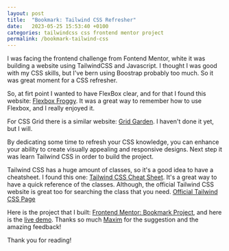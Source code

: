 ```yaml
---
layout: post
title:  "Bookmark: Tailwind CSS Refresher"
date:   2023-05-25 15:53:40 +0100
categories: tailwindcss css frontend mentor project
permalink: /bookmark-tailwind-css
---
```



I was facing the frontend challenge from Fontend Mentor, white it was building a 
website using TailwindCSS and Javascript. I thought I was good with my CSS skills, but I've bern using Boostrap probably too much. So it was great moment for a CSS refresher.

So, at firt point I wanted to have FlexBox clear, and for that I found this website: [Flexbox Froggy](https://flexboxfroggy.com/). It was a great way to remember how to use Flexbox, and I really enjoyed it.

For CSS Grid there is a similar website: [Grid Garden](https://cssgridgarden.com/). I haven't done it yet, but I will.

By dedicating some time to refresh your CSS knowledge, you can enhance your ability to create visually appealing and responsive designs. Next step it was learn Tailwind CSS in order to build the project.

Tailwind CSS has a huge amount of classes, so it's a good idea to have a cheatsheet. I found this one: [Tailwind CSS Cheat Sheet](https://nerdcave.com/tailwind-cheat-sheet). It's a great way to have a quick reference of the classes. Although, the official Tailwind CSS website is great too for searching the class that you need. [Official Tailwind CSS Page](https://tailwindcss.com/)


Here is the project that I built: [Frontend Mentor: Bookmark Project](https://www.frontendmentor.io/solutions/bookmark-tailwindcss-js-QFnYT9fHr3), and here is the [live demo](https://marialobillo.github.io/bookmark-tailwindcss-js/). Thanks so much [Maxim](https://twitter.com/_maximization?lang=en) for the suggestion and the amazing feedback!

Thank you for reading!





